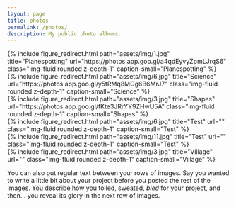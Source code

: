 ```yaml
---
layout: page
title: photos
permalink: /photos/
description: My public photo albums.
---
```


<div class="row">
    <div class="col-sm mt-3 mt-md-0">
        {% include figure_redirect.html 
            path="assets/img/1.jpg"
            title="Planespotting"
            url="https://photos.app.goo.gl/a4qdEyvyZpmLJrqS6"
            class="img-fluid rounded z-depth-1"
            caption-small="Planespotting" %}
    </div>
    <div class="col-sm mt-3 mt-md-0">
        {% include figure_redirect.html 
            path="assets/img/6.jpg"
            title="Science"
            url="https://photos.app.goo.gl/y5tRMq8MGg6B6MrJ7"
            class="img-fluid rounded z-depth-1"
            caption-small="Science" %}
    </div>
    <div class="col-sm mt-3 mt-md-0">
        {% include figure_redirect.html 
            path="assets/img/3.jpg"
            title="Shapes"
            url="https://photos.app.goo.gl/fKte3JRrYY9ZHwU5A"
            class="img-fluid rounded z-depth-1"
            caption-small="Shapes" %}
    </div>
</div>

<div class="row justify-content-sm-center">
    <div class="col-sm-8 mt-3 mt-md-0">
            {% include figure_redirect.html 
            path="assets/img/6.jpg"
            title="Test"
            url=""
            class="img-fluid rounded z-depth-1"
            caption-small="Test" %}
    </div>
    <div class="col-sm-4 mt-3 mt-md-0">
            {% include figure_redirect.html 
            path="assets/img/11.jpg"
            title="Test"
            url=""
            class="img-fluid rounded z-depth-1"
            caption-small="Test" %}
    </div>
</div>

<div class="row">
    <div class="col-sm mt-3 mt-md-0">
            {% include figure_redirect.html 
            path="assets/img/3.jpg"
            title="Village"
            url=""
            class="img-fluid rounded z-depth-1"
            caption-small="Village" %}
    </div>
</div>

You can also put regular text between your rows of images.
Say you wanted to write a little bit about your project before you posted the rest of the images.
You describe how you toiled, sweated, *bled* for your project, and then... you reveal its glory in the next row of images.


